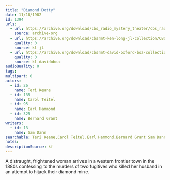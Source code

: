 ```yaml
---
title: "Diamond Dotty"
date: 11/18/1982
id: 1394
urls: 
  - url: https://archive.org/download/cbs_radio_mystery_theater/cbs_radio_mystery_theater-1351-1399.zip/cbs_radio_mystery_theater-1351-1399%2Fcbsrmt_1394_diamond_dotty.mp3
    source: archive-org
  - url: https://archive.org/download/cbsrmt-ken-long-jl-collection/CBSRMT - 821118 1394 Diamond Dotty_jl.mp3
    quality: 0
    source: kl-jl
  - url: https://archive.org/download/cbsrmt-david-oxford-boa-collection/CBSRMT-821118-1394-Diamond-Dotty-(128-48)_WBBM-JE-{BoA}.mp3
    quality: 0
    source: kl-davidoboa
audioQuality: 0
tags: 
multipart: 0
actors:  
  - id: 26
    name: Teri Keane  
  - id: 135
    name: Carol Teitel  
  - id: 95
    name: Earl Hammond  
  - id: 325
    name: Bernard Grant
writers:  
  - id: 13
    name: Sam Dann
searchable: Teri Keane,Carol Teitel,Earl Hammond,Bernard Grant Sam Dann
notes: 
descriptionSource: kf
---
```

A distraught, frightened woman arrives in a western frontier town in the 1880s confessing to the murders of two fugitives who killed her husband in an attempt to hijack their diamond mine.